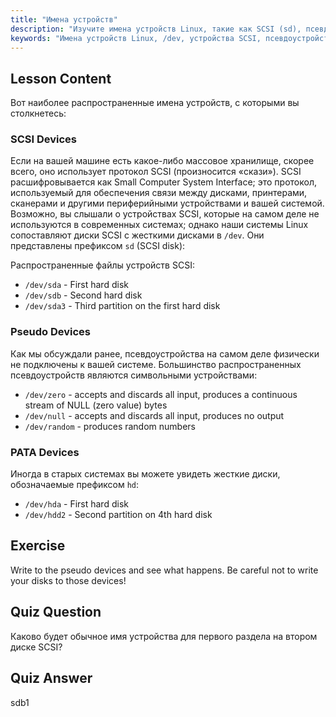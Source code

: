 ```yaml
---
title: "Имена устройств"
description: "Изучите имена устройств Linux, такие как SCSI (sd), псевдо- и PATA (hd) устройства. Разберитесь с /dev/sda, /dev/null и многим другим в этом руководстве для начинающих."
keywords: "Имена устройств Linux, /dev, устройства SCSI, псевдоустройства, устройства PATA, учебник по Linux, Linux для начинающих, файлы устройств"
---
```


## Lesson Content

Вот наиболее распространенные имена устройств, с которыми вы столкнетесь:

### SCSI Devices

Если на вашей машине есть какое-либо массовое хранилище, скорее всего, оно использует протокол SCSI (произносится «скази»). SCSI расшифровывается как Small Computer System Interface; это протокол, используемый для обеспечения связи между дисками, принтерами, сканерами и другими периферийными устройствами и вашей системой. Возможно, вы слышали о устройствах SCSI, которые на самом деле не используются в современных системах; однако наши системы Linux сопоставляют диски SCSI с жесткими дисками в `/dev`. Они представлены префиксом `sd` (SCSI disk):

Распространенные файлы устройств SCSI:

- `/dev/sda` - First hard disk
- `/dev/sdb` - Second hard disk
- `/dev/sda3` - Third partition on the first hard disk

### Pseudo Devices

Как мы обсуждали ранее, псевдоустройства на самом деле физически не подключены к вашей системе. Большинство распространенных псевдоустройств являются символьными устройствами:

- `/dev/zero` - accepts and discards all input, produces a continuous stream of NULL (zero value) bytes
- `/dev/null` - accepts and discards all input, produces no output
- `/dev/random` - produces random numbers

### PATA Devices

Иногда в старых системах вы можете увидеть жесткие диски, обозначаемые префиксом `hd`:

- `/dev/hda` - First hard disk
- `/dev/hdd2` - Second partition on 4th hard disk

## Exercise

Write to the pseudo devices and see what happens. Be careful not to write your disks to those devices!

## Quiz Question

Каково будет обычное имя устройства для первого раздела на втором диске SCSI?

## Quiz Answer

sdb1
